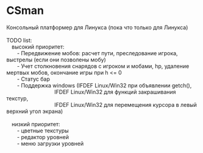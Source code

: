 CSman
=====

Консольный платформер для Линукса (пока что только для Линукса)<br>
<br>
TODO list:<br>
&emsp;высокий приоритет:<br>
&emsp;&emsp;- Передвижение мобов: расчет пути, преследование игрока, выстрелы (если они позволены мобу)<br>
&emsp;&emsp;- Учет столкновения снарядов с игроком и мобами, hp, удаление мертвых мобов, окончание игры при h <= 0<br>
&emsp;&emsp;- Статус бар<br>
&emsp;&emsp;- Поддержка windows (IFDEF Linux/Win32 при объявлении getch(),<br>
&emsp;&emsp;&emsp;&emsp;&emsp;&emsp;&emsp;&emsp;&emsp;IFDEF Linux/Win32 для функций закрашивания текстур,<br>
&emsp;&emsp;&emsp;&emsp;&emsp;&emsp;&emsp;&emsp;&emsp;IFDEF Linux/Win32 для перемещения курсора в левый верхний угол экрана)<br>
<br>
&emsp;низкий приоритет:<br>
&emsp;&emsp;- цветные текстуры<br>
&emsp;&emsp;- редактор уровней<br>
&emsp;&emsp;- меню загрузки уровней<br>

